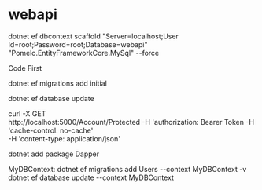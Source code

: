 # webapi

dotnet ef dbcontext scaffold "Server=localhost;User Id=root;Password=root;Database=webapi" "Pomelo.EntityFrameworkCore.MySql" --force


Code First

dotnet ef migrations add initial

dotnet ef database update

curl -X GET \
  http://localhost:5000/Account/Protected
  -H 'authorization: Bearer Token
  -H 'cache-control: no-cache' \
  -H 'content-type: application/json'
  
  dotnet add package Dapper
  
  MyDBContext:
  dotnet ef migrations add Users --context MyDBContext -v
  dotnet ef database update --context MyDBContext
